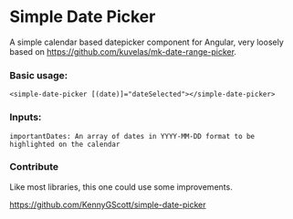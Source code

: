 # Simple Date Picker


A simple calendar based datepicker component for Angular, very loosely based on https://github.com/kuvelas/mk-date-range-picker.

### Basic usage:
`<simple-date-picker [(date)]="dateSelected"></simple-date-picker>`

### Inputs:
`importantDates: An array of dates in YYYY-MM-DD format to be highlighted on the calendar`

### Contribute
Like most libraries, this one could use some improvements.

https://github.com/KennyGScott/simple-date-picker
